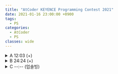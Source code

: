 ```yaml
---
title: "AtCoder KEYENCE Programming Contest 2021"
date: 2021-01-16 23:00:00 +0900
tags:
  - PS
categories:
  - AtCoder
  - PS
classes: wide
---
```


<script type="text/javascript" 
src="https://cdn.mathjax.org/mathjax/latest/MathJax.js?config=TeX-AMS_HTML">
</script>

<details>
<summary>A 12:03 (+)</summary>

<div markdown = "1">

## A. Two Sequences 2

$$ 1 \le i \le j \le n $$ 인 $$ (i,j) $$ 에 대해 $$a_i b_j$$의 최댓값을 $$c_n$$이라고 한다.

우리는 다음을 쉽게 알 수 있다.

$$c_{n+1} = max(c_n, b_n \times max_{1 \le i \le n+1}{a_i})$$

이것을 구현해주면 된다.

```cpp
#include <iostream>
#include <set>
#include <vector>

typedef long long ll;

std::vector<ll> a, b, maxa;

int main(void)
{
    std::cin.tie(0);
    std::ios_base::sync_with_stdio(false);

    int N;
    std::cin >> N;

    ll x;
    for (int i = 0; i < N; i++)
    {
        std::cin >> x;
        a.push_back(x);
        maxa.push_back(x);
        if (i)
            maxa[i] = std::max(maxa[i], maxa[i - 1]);
    }

    for (int i = 0; i < N; i++)
    {
        std::cin >> x;
        b.push_back(x);
    }

    ll ans = a[0] * b[0];
    std::cout << ans << "\n";
    for (int i = 1; i < N; i++)
    {
        ans = std::max(ans, b[i] * maxa[i]);
        std::cout << ans << "\n";
    }

    return 0;
}
```
</div>
</details>

<details>
<summary>B 24:24 (+)</summary>

<div markdown = "1">

## B. Mex Boxes

어떤 수 $$x$$가 $$K$$개 이상 존재하지 않는다면, $$mex$$값이 $$x$$인 박스가 적어도 하나 존재한다.

이것을 재귀적으로 적용하여, $$mex$$값을 하나씩 찾아주면 된다.

수학적으로 정리하면 다음과 같다.

어떤 수 $$x$$가 $$y$$개 존재한다고 하자. 그러면 $$K - min(K,y)$$개의 박스는 $$x$$보다 작거나 같은 수를 나타낸다.

```cpp
#include <iostream>
#include <map>

typedef long long ll;

int main(void)
{
    std::cin.tie(0);
    std::ios_base::sync_with_stdio(false);

    int N, K;
    std::cin >> N >> K;

    std::map<int, ll> mp;

    ll x;
    for (int i = 0; i < N; i++)
    {
        std::cin >> x;
        mp[x]++;
    }

    ll ans = 0;
    ll last = K;
    for (int i = 0; i < N; i++)
    {
        if (last > mp[i])
        {
            ans += i * (last - mp[i]);
            last = mp[i];
        }
    }

    std::cout << ans << "\n";

    return 0;
}
```

</div>
</details>

<details>
<summary>C --:-- (업솔빙)</summary>

<div markdown = "1">

## C. Robot on Grid

처음엔 비어있는 칸을 지나간 횟수 (그 칸까지 갈 때 빈 사각형을 채우는 경우의 수)와 그 칸까지 갈 수 있는 경우의 수 두가지의 $$dp$$ 배열을 통해 묹제를 해결하고자 했다. 하지만 오답을 내놓는 내 코드의 반례를 결국 찾지 못하고 **editorial**을 봤다.

$$dp[h][w][k]$$를 $$(h,w)$$까지 가며, $$k$$개의 빈 사각형을 지나는 경우의 수 로 정의하자.

그러면 우리는 모든 경로에 대해 지나간 빈 사각형은 두 가지의 경우만 가능하고, 나머지의 빈 사각형은 3가지의 경우가 가능함을 알 수있다.

수학적으로 표현하면 답은 다음과 같다.

$$\sum_{k=1}^{k=H+W}{dp[H][W][k] \times 2^k \times 3^{HW - K - k}}$$

여기서 $$2^k \times 3^{-k}$$에 주목하자. 우리는 빈 사각형을 통과할 때마다 구한 경우의 수에 $$\dfrac{2}{3}$$을 곱해주면 된다.

단, 우리는 $$\pmod {998244353}$$ 을 구하기 때문에 3의 모듈러 역원을 곱해줘야한다.

```cpp
#include <iostream>
#include <cmath>

typedef long long ll;

ll mod = 998244353;

ll powmod(ll a, ll n)
{
    if (n == 0)
        return 1;
    if (n == 1)
        return a;
    ll b = powmod(a, n / 2);
    b = (b * b) % mod;
    if (n & 1)
        b = (b * a) % mod;
    return b;
}

int board[5050][5050];
ll dp[5050][5050];

int main(void)
{
    std::cin.tie(0);
    std::ios_base::sync_with_stdio(false);

    int H, W, K;
    std::cin >> H >> W >> K;

    int h, w;
    ll inv3 = powmod(3, mod - 2);
    std::string c;
    for (int i = 0; i < K; i++)
    {
        std::cin >> h >> w >> c;
        if (c == "R")
        {
            board[h][w] = 1;
        }
        else if (c == "D")
        {
            board[h][w] = 2;
        }
        else
        {
            board[h][w] = 3;
        }
    }

    dp[1][1] = powmod(3, H * W - K);

    for (int i = 1; i <= H; i++)
    {
        for (int j = 1; j <= W; j++)
        {
            if (i == 1 && j == 1)
                continue;

            if (board[i - 1][j] != 1)
            {
                ll mul = 1;
                if (board[i - 1][j] == 0)
                {
                    mul = (2 * inv3) % mod;
                }
                dp[i][j] = (dp[i][j] + dp[i - 1][j] * mul) % mod;
            }

            if (board[i][j - 1] != 2)
            {
                ll mul = 1;
                if (board[i][j - 1] == 0)
                {
                    mul = (2 * inv3) % mod;
                }
                dp[i][j] = (dp[i][j] + dp[i][j - 1] * mul) % mod;
            }
        }
    }

    std::cout << (dp[H][W]) % mod << "\n";

    return 0;
}
```

</div>
</details>